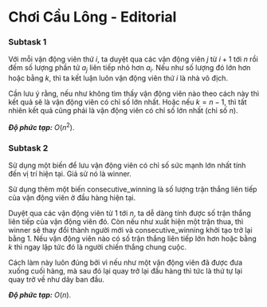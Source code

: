 # Chơi Cầu Lông - Editorial

### Subtask 1

Với mỗi vận động viên thứ $i,$ ta duyệt qua các vận động viên $j$ từ $i + 1$ tới $n$ rồi đếm số lượng phần tử $a_j$ liên tiếp nhỏ hơn $a_i$. Nếu như số lượng đó lớn hơn hoặc bằng $k,$ thì ta kết luận luôn vận động viên thứ $i$ là nhà vô địch.

Cần lưu ý rằng, nếu như không tìm thấy vận động viên nào theo cách này thì kết quả sẽ là vận động viên có chỉ số lớn nhất. Hoặc nếu $k = n - 1,$ thì tất nhiên kết quả cũng phải là vận động viên có chỉ số lớn nhất (chỉ số $n$).

***Độ phức tạp:*** $O(n^2)$.

### Subtask 2

Sử dụng một biến để lưu vận động viên có chỉ số sức mạnh lớn nhất tính đến vị trí hiện tại. Giả sử nó là $\text{winner}$.

Sử dụng thêm một biến $\text{consecutive\_winning}$ là số lượng trận thắng liên tiếp của vận động viên ở đầu hàng hiện tại.

Duyệt qua các vận động viên từ $1$ tới $n,$ ta dễ dàng tính được số trận thắng liên tiếp của vận động viên đó. Còn nếu như xuất hiện một trận thua, thì $\text{winner}$ sẽ thay đổi thành người mới và $\text{consecutive\_winning}$ khởi tạo trở lại bằng $1$. Nếu vận động viên nào có số trận thắng liên tiếp lớn hơn hoặc bằng $k$ thì ngay lập tức đó là người chiến thắng chung cuộc.

Cách làm này luôn đúng bởi vì nếu như một vận động viên đã được đưa xuống cuối hàng, mà sau đó lại quay trở lại đầu hàng thì tức là thứ tự lại quay trở về như dãy ban đầu.

***Độ phức tạp:*** $O(n)$.



